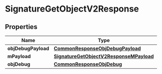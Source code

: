 
# SignatureGetObjectV2Response

## Properties
Name | Type | Description | Notes
------------ | ------------- | ------------- | -------------
**objDebugPayload** | [**CommonResponseObjDebugPayload**](CommonResponseObjDebugPayload.md) |  | 
**mPayload** | [**SignatureGetObjectV2ResponseMPayload**](SignatureGetObjectV2ResponseMPayload.md) |  | 
**objDebug** | [**CommonResponseObjDebug**](CommonResponseObjDebug.md) |  |  [optional]



